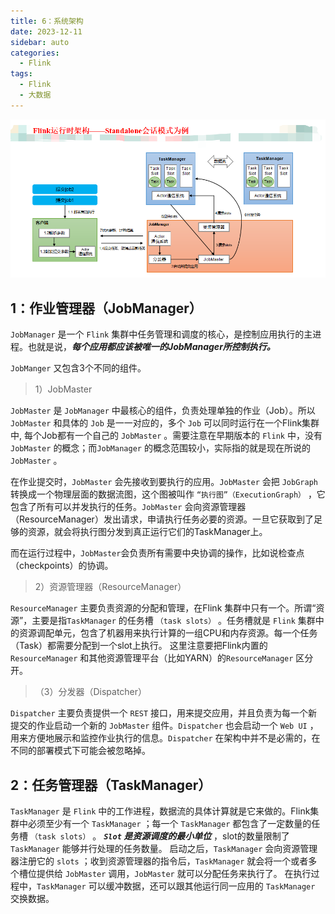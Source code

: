 ```yaml
---
title: 6：系统架构
date: 2023-12-11
sidebar: auto
categories:
  - Flink
tags:
  - Flink
  - 大数据
---
```


![Alt text](./assets/image25.png)

## 1：作业管理器（JobManager）

`JobManager` 是一个 `Flink` 集群中任务管理和调度的核心，是控制应用执行的主进程。也就是说，***每个应用都应该被唯一的JobManager所控制执行。***

`JobManger` 又包含3个不同的组件。

> 1）JobMaster

`JobMaster` 是 `JobManager` 中最核心的组件，负责处理单独的作业（Job）。所以 `JobMaster` 和具体的 `Job` 是一一对应的，多个 `Job` 可以同时运行在一个Flink集群中, 每个Job都有一个自己的 `JobMaster` 。需要注意在早期版本的 `Flink` 中，没有 `JobMaster` 的概念；而`JobManager` 的概念范围较小，实际指的就是现在所说的 `JobMaster` 。

在作业提交时，`JobMaster` 会先接收到要执行的应用。`JobMaster` 会把 `JobGraph` 转换成一个物理层面的数据流图，这个图被叫作 `“执行图”（ExecutionGraph）` ，它包含了所有可以并发执行的任务。`JobMaster` 会向资源管理器（ResourceManager）发出请求，申请执行任务必要的资源。一旦它获取到了足够的资源，就会将执行图分发到真正运行它们的TaskManager上。

而在运行过程中，`JobMaster`会负责所有需要中央协调的操作，比如说检查点（checkpoints）的协调。

> 2）资源管理器（ResourceManager）

`ResourceManager` 主要负责资源的分配和管理，在Flink 集群中只有一个。所谓“资源”，主要是指`TaskManager` 的任务槽 `（task slots）` 。任务槽就是 `Flink` 集群中的资源调配单元，包含了机器用来执行计算的一组CPU和内存资源。每一个任务（Task）都需要分配到一个slot上执行。
这里注意要把Flink内置的 `ResourceManager` 和其他资源管理平台（比如YARN）的`ResourceManager` 区分开。

> （3）分发器（Dispatcher）

`Dispatcher` 主要负责提供一个 `REST` 接口，用来提交应用，并且负责为每一个新提交的作业启动一个新的 `JobMaster` 组件。`Dispatcher` 也会启动一个 `Web UI` ，用来方便地展示和监控作业执行的信息。`Dispatcher` 在架构中并不是必需的，在不同的部署模式下可能会被忽略掉。

## 2：任务管理器（TaskManager）

`TaskManager` 是 `Flink` 中的工作进程，数据流的具体计算就是它来做的。Flink集群中必须至少有一个 `TaskManager` ；每一个 `TaskManager` 都包含了一定数量的任务槽 `（task slots）` 。 ***`Slot` 是资源调度的最小单位*** ，slot的数量限制了 `TaskManager` 能够并行处理的任务数量。
启动之后，`TaskManager` 会向资源管理器注册它的 `slots` ；收到资源管理器的指令后，`TaskManager` 就会将一个或者多个槽位提供给 `JobMaster` 调用，`JobMaster` 就可以分配任务来执行了。
在执行过程中，`TaskManager` 可以缓冲数据，还可以跟其他运行同一应用的 `TaskManager` 交换数据。